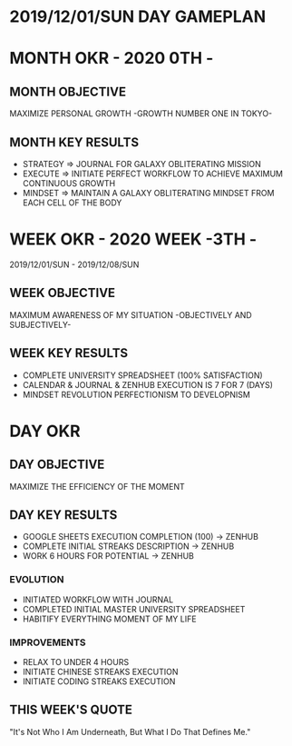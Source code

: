 # 2019/12/01/SUN DAY GAMEPLAN

# MONTH OKR - 2020 0TH -

## MONTH OBJECTIVE

MAXIMIZE PERSONAL GROWTH -GROWTH NUMBER ONE IN TOKYO-

## MONTH KEY RESULTS

- STRATEGY => JOURNAL FOR GALAXY OBLITERATING MISSION
- EXECUTE => INITIATE PERFECT WORKFLOW TO ACHIEVE MAXIMUM CONTINUOUS GROWTH
- MINDSET => MAINTAIN A GALAXY OBLITERATING MINDSET FROM EACH CELL OF THE BODY

# WEEK OKR - 2020 WEEK -3TH -

2019/12/01/SUN - 2019/12/08/SUN

## WEEK OBJECTIVE

MAXIMUM AWARENESS OF MY SITUATION -OBJECTIVELY AND SUBJECTIVELY-

## WEEK KEY RESULTS

- COMPLETE UNIVERSITY SPREADSHEET (100% SATISFACTION)
- CALENDAR & JOURNAL & ZENHUB EXECUTION IS 7 FOR 7 (DAYS)
- MINDSET REVOLUTION PERFECTIONISM TO DEVELOPNISM

# DAY OKR

## DAY OBJECTIVE

MAXIMIZE THE EFFICIENCY OF THE MOMENT

## DAY KEY RESULTS

- GOOGLE SHEETS EXECUTION COMPLETION (100) -> ZENHUB
- COMPLETE INITIAL STREAKS DESCRIPTION -> ZENHUB
- WORK 6 HOURS FOR POTENTIAL -> ZENHUB

### EVOLUTION

- INITIATED WORKFLOW WITH JOURNAL
- COMPLETED INITIAL MASTER UNIVERSITY SPREADSHEET
- HABITIFY EVERYTHING MOMENT OF MY LIFE

### IMPROVEMENTS

- RELAX TO UNDER 4 HOURS
- INITIATE CHINESE STREAKS EXECUTION
- INITIATE CODING STREAKS EXECUTION

## THIS WEEK'S QUOTE

"It's Not Who I Am Underneath, But What I Do That Defines Me."
